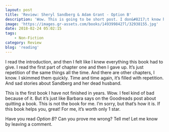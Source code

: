 ```yaml
---
layout: post
title: 'Review: Sheryl Sandberg & Adam Grant - Option B'
description: 'Wow. This is going to be short post. I don&#8217;t know how I got this book on my list, but it surely was not what I had expected. It&#8217;s written by the COO of Facebook, together with a friend who happens to have written some books of his own. Here&#8217;s my review.'
image: 'https://images.gr-assets.com/books/1493998427l/32938155.jpg'
date: 2018-02-24 05:02:15
tags:
    - Non-Fiction
category: Review
blog: 'reading'
---
```

I read the introduction, and then I felt like I knew everything this book had to give. I read the first part of chapter one and then I gave up. It&#8217;s just repetition of the same things all the time. And there are other chapters, I know. I skimmed them quickly. Time and time again, it&#8217;s filled with repetition. And sad stories about Sandberg and her dead husband.

This is the first book I have not finished in years. Wow. I feel kind of bad because of it. But it&#8217;s just like Barbara says on the Goodreads post about quitting a book. This is not the book for me. I&#8217;m sorry, but that&#8217;s how it is. If this book helps you, great! For me, it&#8217;s worth only 1 star.

Have you read <em>Option B</em>? Can you prove me wrong? Tell me! Let me know by leaving a comment.